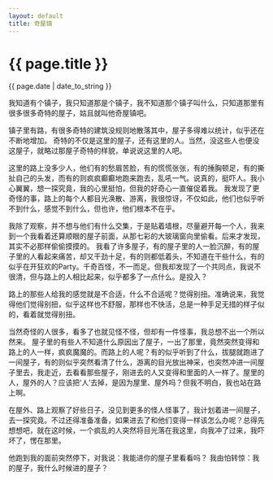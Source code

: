 ```yaml
---
layout: default
title: 奇屋镇
---
```

<h1>{{ page.title }}</h1>
<p>{{ page.date | date_to_string }}</p>

我知道有个镇子，我只知道那是个镇子，我不知道那个镇子叫什么，只知道那里有很多很多奇特的屋子，姑且就叫他奇屋镇吧。

  镇子里有路，有很多奇特的建筑没规则地散落其中，屋子多得难以统计，似乎还在不断地增加。
  奇特的不仅是这里的屋子，还有这里的人。当然，没这些人也便没这屋子，就略过那屋子奇特的样貌，单说说这里的人吧。

  这里的路上没多少人，他们有的愁眉苦脸，有的慌慌张张，有的捶胸顿足，有的撕扯自己的头发，而有的则疯疯癫癫地跑来跑去，乱吼一气。说真的，挺吓人。我小心翼翼，想一探究竟，我的心里挺怕，但我的好奇心一直催促着我。
  我发现了更奇怪的事，路上的每个人都目光涣散、游离，我很惊讶，不仅如此，他们也似乎听不到什么，感觉不到什么，但也许，他们根本不在乎。

  我除了观察，并不想与他们有什么交集，于是贴着墙根，尽量避开每一个人，我来到一个我看着还算顺眼的屋子前面，从那七彩的大玻璃窗向里偷看。后来才发现，其实不必那样偷偷摸摸的。
  我看了许多屋子，有的屋子里的人一脸沉醉，有的屋子里的人看起来痛苦，却又干劲十足，有的则都低着头，不知道在干些什么，有的似乎在开狂欢的Party。千奇百怪，不一而足。但我却发现了一个共同点，我说不很清，但与路上的人相比起来，似乎都多了一点什么。是投入？

  路上的那些人给我的感觉就是不合适，什么不合适呢？觉得别扭。准确说来，我觉得他们觉得别扭，似乎这样也不舒服，那样也不快活，总是一种手足无措的样子似的，看着就觉得别扭。

  当然奇怪的人很多，看多了也就见怪不怪，但却有一件怪事，我总想不出一个所以然来。
  屋子里的有些人不知道什么原因出了屋子，一出了那里，竟然突然变得和路上的人一样，疯疯魔魔的。而路上的人呢？有的似乎听到了什么，拔腿就跑进了一间屋子，有的则似乎突然看清了什么，游离的目光放出神采，也突然冲进一间屋子里去，我走近，去看看那些屋子，刚进去的人又变得和里面的人一样了。屋里的人，屋外的人？应该把‘人’去掉，是因为屋里、屋外吗？但我不明白，我也站在路上啊。

  在屋外、路上观察了好些日子，没见到更多的怪人怪事了，我计划着进一间屋子，去一探究竟。不过还得准备准备，如果进去了和他们变得一样该怎么办呢？总得先想想吧，就在这时候，一个疯乱的人突然将目光落在我这里，向我冲了过来，我吓坏了，愣在那里。

  他跑到我的面前突然停下，对我说：我能进你的屋子里看看吗？
  我由怕转惊：我的屋子，我什么时候进的屋子？
